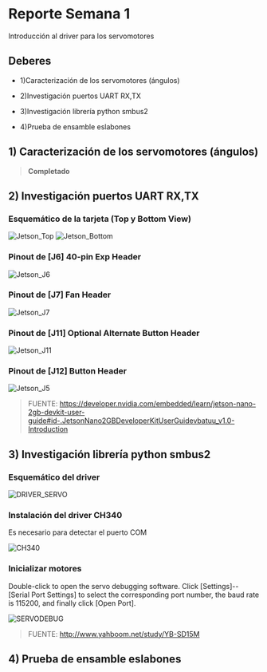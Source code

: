 
# Reporte Semana 1
Introducción al driver para los servomotores

## Deberes
- 1)Caracterización de los servomotores (ángulos)

- 2)Investigación puertos UART RX,TX
- 3)Investigación librería python smbus2
- 4)Prueba de ensamble eslabones

##  1) Caracterización de los servomotores (ángulos)
> **Completado** 

## 2) Investigación puertos UART RX,TX
### Esquemático de la tarjeta (Top y Bottom View)


![Jetson_Top](/Bitácora/Imágenes/Schematic_Jetson_Top.png)
![Jetson_Bottom](/Bitácora/Imágenes/Schematic_Jetson_Bottom.png)

### Pinout de [J6] 40-pin Exp Header
![Jetson_J6](/Bitácora/Imágenes/JETSON_J6.png)
### Pinout de [J7] Fan Header
![Jetson_J7](/Bitácora/Imágenes/JETSON_J7.png)
### Pinout de [J11] Optional Alternate Button Header
![Jetson_J11](/Bitácora/Imágenes/JETSON_J11.png)
### Pinout de [J12] Button Header
![Jetson_J5](/Bitácora/Imágenes/JETSON_J12.png)




>  FUENTE: https://developer.nvidia.com/embedded/learn/jetson-nano-2gb-devkit-user-guide#id-.JetsonNano2GBDeveloperKitUserGuidevbatuu_v1.0-Introduction


## 3) Investigación librería python smbus2
### Esquemático del driver
![DRIVER_SERVO](/Bitácora/Imágenes/DRIVER_SERVO.png)
### Instalación del driver CH340
Es necesario para detectar el puerto COM

![CH340](/Bitácora/Imágenes/CH340DRIVER.png)
### Inicializar motores
 Double-click to open the servo debugging software. Click [Settings]-- [Serial Port Settings] to select the corresponding port number, the baud rate is 115200, and finally click [Open Port].


![SERVODEBUG](/Bitácora/Imágenes/Servo_DEBUG.png)

>  FUENTE: http://www.yahboom.net/study/YB-SD15M
## 4) Prueba de ensamble eslabones
